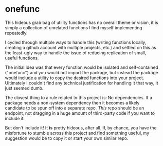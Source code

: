 # onefunc
This hideous grab bag of utility functions has no overall theme or vision, it is simply a collection of unrelated functions I find myself implementing repeatedly.

I cycled through multiple ways to handle this (writing functions locally, creating a github account with multiple projects, etc.) and settled on this as the least-ugly way to handle the issue of reducing replication of small, useful functions.

The initial idea was that every function would be isolated and self-contained ("onefunc") and you would not import the package, but instead the package would include a utility to copy the desired functions into your project. Ultimately I couldn't find any technical justification for handling it that way, it just seemed dumb.

The closest thing to a rule related to this project is: No dependencies. If a package needs a non-system dependency then it becomes a likely candidate to be spun off into a separate repo. _This_ repo should be an endpoint, not dragging in a huge amount of third-party code if you want to include it.

But don't include it! It __is__ pretty hideous, after all. If, by chance, you have the misfortune to stumble across this project and find something useful, my suggestion would be to copy it or start your own similar repo.

